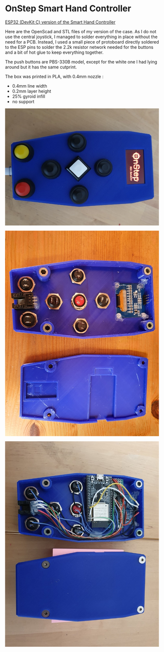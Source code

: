 # OnStep Smart Hand Controller

[ESP32 (DevKit C) version of the Smart Hand Controller](https://baheyeldin.com/astronomy/onstep-esp32-smart-hand-controller-shc.html)

Here are the OpenScad and STL files of my version of the case. 
As I do not use the central joystick, I managed to solder everything in place without the need for a PCB.
Instead, I used a small piece of protoboard directly soldered to the ESP pins 
to solder the 2.2k resistor network needed for the buttons and a bit of hot glue to keep
everything together.

The push buttons are PBS-330B model, except for the white one I had lying around but it has the same cutprint.

The box was printed in PLA, with 0.4mm nozzle :
- 0.4mm line width
- 0.2mm layer height
- 25% gyroid infill
- no support

![Finished](20201025_120116.jpg)


![Buttons and display](20201023_144801.jpg)


![Internal wiring](20201025_120525.jpg)





